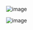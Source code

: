 ![image](https://github.com/kyborq/examate/assets/52314985/30694ab2-09d3-4405-8206-902f8de598fd)

![image](https://github.com/kyborq/examate/assets/52314985/baee91a0-c2a6-4ede-a95c-b780b5359eab)
